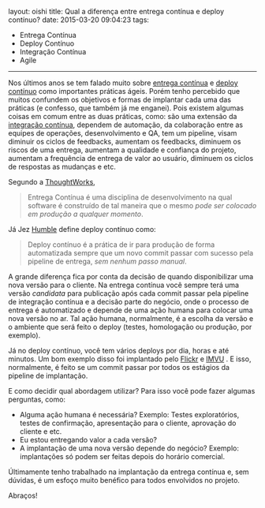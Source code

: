 layout: oishi
title: Qual a diferença entre entrega contínua e deploy contínuo?
date: 2015-03-20 09:04:23
tags:
- Entrega Contínua
- Deploy Contínuo
- Integração Contínua
- Agile
---

Nos últimos anos se tem falado muito sobre [entrega contínua](http://martinfowler.com/books/continuousDelivery.html) e [deploy contínuo](http://guide.agilealliance.org/guide/cd.html) como importantes práticas ágeis. Porém tenho percebido que muitos confundem os objetivos e formas de implantar cada uma das práticas (e confesso, que também já me enganei). Pois existem algumas coisas em comum entre as duas práticas, como: são uma extensão da [integração contínua](http://www.martinfowler.com/articles/continuousIntegration.html), dependem de automação, da colaboração entre as equipes de operações, desenvolvimento e QA, tem um pipeline, visam diminuir os ciclos de feedbacks, aumentam os feedbacks, diminuem os riscos de uma entrega, aumentam a qualidade e confiança do projeto, aumentam a frequência de entrega de valor ao usuário, diminuem os ciclos de respostas as mudanças e etc.

<!-- more -->
Segundo a [ThoughtWorks](http://www.thoughtworks.com/),

> Entrega Contínua é uma disciplina de desenvolvimento na qual software é construído de tal maneira que o mesmo *pode ser colocado em produção a qualquer momento*.

Já Jez [Humble](https://twitter.com/jezhumble) define deploy contínuo como: 

> Deploy contínuo é a prática de ir para produção de forma automatizada sempre que um novo commit passar com sucesso pela pipeline de entrega, *sem nenhum passo manual*.

A grande diferença fica por conta da decisão de quando disponibilizar uma nova versão para o cliente. Na entrega contínua você sempre terá uma versão *candidata* para publicação após cada commit passar pela pipeline de integração contínua e a decisão parte do negócio, onde o processo de entrega é automatizado e depende de uma ação humana para colocar uma nova versão no ar. Tal ação humana, normalmente, é a escolha da versão e o ambiente que será feito o deploy (testes, homologação ou produção, por exemplo). 

Já no deploy contínuo, você tem vários deploys por dia, horas e até minutos. Um bom exemplo disso foi implantado pelo [Flickr](http://pt.slideshare.net/jallspaw/10-deploys-per-day-dev-and-ops-cooperation-at-flickr) e [IMVU](http://timothyfitz.com/2009/02/10/continuous-deployment-at-imvu-doing-the-impossible-fifty-times-a-day/) . E isso, normalmente, é feito se um commit passar por todos os estágios da pipeline de implantação.  

E como decidir qual abordagem utilizar? Para isso você pode fazer algumas perguntas, como: 

* Alguma ação humana é necessária? Exemplo: Testes exploratórios, testes de confirmação, apresentação para o cliente, aprovação do cliente e etc. 
* Eu estou entregando valor a cada versão? 
* A implantação de uma nova versão depende do negócio? Exemplo: implantações só podem ser feitas depois do horário comercial. 

Últimamente tenho trabalhado na implantação da entrega contínua e, sem dúvidas, é um esfoço muito benéfico para todos envolvidos no projeto.

Abraços! 